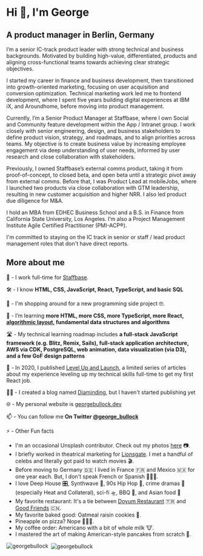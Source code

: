 <h1 align="left">Hi 👋, I'm George</h1>

<h2 align="left">A product manager in Berlin, Germany</h2>

I’m a senior IC-track product leader with strong technical and business backgrounds. Motivated by building high-value, differentiated, products and aligning cross-functional teams towards achieving clear strategic objectives.

I started my career in finance and business development, then transitioned into growth-oriented marketing, focusing on user acquisition and conversion optimization. Technical marketing work led me to frontend development, where I spent five years building digital experiences at IBM iX, and Aroundhome, before moving into product management.

Currently, I’m a Senior Product Manager at Staffbase, where I own Social and Community feature development within the App / Intranet group. I work closely with senior engineering, design, and business stakeholders to define product vision, strategy, and roadmaps, and to align priorities across teams. My objective is to create business value by increasing employee engagement via deep understanding of user needs, informed by user research and close collaboration with stakeholders.

Previously, I owned Staffbase’s external comms product, taking it from proof-of-concept, to closed beta, and open beta until a strategic pivot away from external comms. Before that, I was Product Lead at mobileJobs, where I launched two products via close collaboration with GTM leadership, resulting in new customer acquisition and higher NRR. I also led product due diligence for M&A.

I hold an MBA from EDHEC Business School and a B.S. in Finance from California State University, Los Angeles. I’m also a Project Management Institute Agile Certified Practitioner (PMI-ACP®).

I'm committed to staying on the IC track in senior or staff / lead product management roles that don't have direct reports.

<h2 align="left">More about me</h2>

🤝  - I work full-time for [Staffbase](https://staffbase.com/en/).

🛠️ - I know **HTML, CSS, JavaScript, React, TypeScript, and basic SQL**

🔭 - I'm shopping around for a new programming side project 🤓.

🌱 - I’m learning **more HTML, more CSS, more TypeScript, more React, [algorithmic layout](https://www.youtube.com/watch?v=qOUtkN6M52M&list=PL2sukhHU1gzbJgEodn1haQ2HtfA_rdoge&index=3), fundamental data structures and algorithms**

🛣️ - My technical learning roadmap includes **a full-stack JavaScript framework (e.g. Blitz, Remix, Sails), full-stack application architecture, AWS via CDK, PostgreSQL, web animation, data visualization (via D3), and a few GoF design patterns**

📝 - In 2020, I published [Level Up and Launch](https://medium.com/level-up-and-launch), a limited series of articles about my experience leveling up my technical skills full-time to get my first React job.

✍🏾 - I created a blog named [Diaminding](https://www.diaminding.com/about/), but I haven't started publishing yet

🌐 - My personal website is [georgebullock.dev](https://www.georgebullock.dev/)

📫 - You can follow me **On Twitter [@george_bullock](https://twitter.com/george_bullock)**

⚡ - Other Fun facts 
 - I'm an occasional Unsplash contributor. Check out my photos [here](https://unsplash.com/@george_bullock) 📷.
 - I briefly worked in theatrical marketing for [Lionsgate](https://www.lionsgate.com/). I met a handful of celebs and literally got paid to watch movies 🎬.
 - Before moving to Germany 🇩🇪  I lived in France 🇫🇷  and Mexico 🇲🇽  for one year each. But, I don't speak French or Spanish 🤷🏾‍♂️.
 - I love Deep House 🎛️, Synthwave 🦄, 90s Hip Hop 🎤, crime dramas 🔫 (especially Heat and Collateral), sci-fi 🛸, BBQ 🍖, and Asian food 🥡 
 - My favorite restaurant: It's a tie between [Doyum Restaurant](http://www.doyum-restaurant.de/) 🇹🇷 and [Good Friends](https://www.goodfriends-berlin.de/) 🇨🇳.
 - My favorite baked good: Oatmeal raisin cookies 🍪.
 - Pineapple on pizza? Nope 🙅🏾‍♂️.
 - My coffee order: Americano with a bit of whole milk 🐮.
 - I mastered the art of making American-style pancakes from scratch 🥞.

<p><img align="left" src="https://github-readme-stats.vercel.app/api/top-langs/?username=georgebullock&layout=compact" alt="georgebullock" /></p>

<p>&nbsp;<img align="center" src="https://github-readme-stats.vercel.app/api?username=georgebullock&show_icons=true" alt="georgebullock" /></p>
